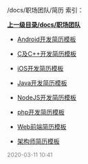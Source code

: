 /docs/职场团队/简历 索引：


**[上一级目录/docs/职场团队](/docs/职场团队/index.md)**

- [Android开发简历模板](/docs/职场团队/简历/Android开发简历模板.md)

- [C及C++开发简历模板](/docs/职场团队/简历/C及C++开发简历模板.md)

- [iOS开发简历模板](/docs/职场团队/简历/iOS开发简历模板.md)

- [Java开发简历模板](/docs/职场团队/简历/Java开发简历模板.md)

- [NodeJS开发简历模板](/docs/职场团队/简历/NodeJS开发简历模板.md)

- [php开发简历模板](/docs/职场团队/简历/php开发简历模板.md)

- [Web前端简历模板](/docs/职场团队/简历/Web前端简历模板.md)

- [架构师简历模板](/docs/职场团队/简历/架构师简历模板.md)


<font size=2 color='grey'> 2020-03-11 10:41 </font>